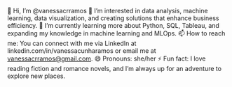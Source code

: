 👋 Hi, I’m @vanessacrramos
👀 I’m interested in data analysis, machine learning, data visualization, and creating solutions that enhance business efficiency.
🌱 I’m currently learning more about Python, SQL, Tableau, and expanding my knowledge in machine learning and MLOps.
📫 How to reach me: You can connect with me via LinkedIn at linkedin.com/in/vanessacunharamos or email me at vanessacrramos@gmail.com.
😄 Pronouns: she/her
⚡ Fun fact: I love reading fiction and romance novels, and I’m always up for an adventure to explore new places.

<!---
vanessacrramos/vanessacrramos is a ✨ special ✨ repository because its `README.md` (this file) appears on your GitHub profile.
You can click the Preview link to take a look at your changes.
--->
